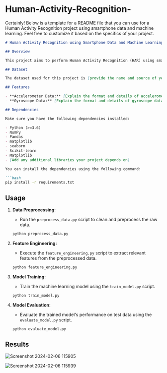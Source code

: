 # Human-Activity-Recognition-
Certainly! Below is a template for a README file that you can use for a Human Activity Recognition project using smartphone data and machine learning. Feel free to customize it based on the specifics of your project.

```markdown
# Human Activity Recognition using Smartphone Data and Machine Learning

## Overview

This project aims to perform Human Activity Recognition (HAR) using smartphone sensor data. The goal is to predict the activity performed by an individual based on the data collected from the accelerometer and gyroscope sensors in their smartphone.

## Dataset

The dataset used for this project is [provide the name and source of your dataset]. It contains [mention key details about the dataset, such as the number of samples, features, and target labels].

## Features

- **Accelerometer Data:** [Explain the format and details of accelerometer data]
- **Gyroscope Data:** [Explain the format and details of gyroscope data]

## Dependencies

Make sure you have the following dependencies installed:

- Python (>=3.6)
- NumPy
- Pandas
- matplotlib
- seaborn
- Scikit-learn
- Matplotlib
- [Add any additional libraries your project depends on]

You can install the dependencies using the following command:

```bash
pip install -r requirements.txt
```

## Usage

1. **Data Preprocessing:**
   - Run the `preprocess_data.py` script to clean and preprocess the raw data.
   
   ```bash
   python preprocess_data.py
   ```

2. **Feature Engineering:**
   - Execute the `feature_engineering.py` script to extract relevant features from the preprocessed data.
   
   ```bash
   python feature_engineering.py
   ```

3. **Model Training:**
   - Train the machine learning model using the `train_model.py` script.
   
   ```bash
   python train_model.py
   ```

4. **Model Evaluation:**
   - Evaluate the trained model's performance on test data using the `evaluate_model.py` script.
   
   ```bash
   python evaluate_model.py
   ```

## Results
![Screenshot 2024-02-06 115905](https://github.com/Methilesh/Human-Activity-Recognition-/assets/141352214/264df538-5a40-41c8-a00e-f73d25cf1a93)

![Screenshot 2024-02-06 115939](https://github.com/Methilesh/Human-Activity-Recognition-/assets/141352214/40ffa24b-c176-462e-b6fb-b29f2302e691)
